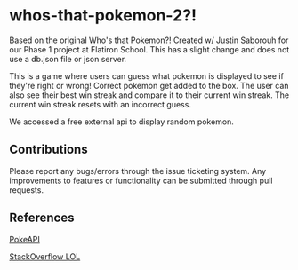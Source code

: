 # whos-that-pokemon-2?!
 Based on the original Who's that Pokemon?! Created w/ Justin Saborouh for our Phase 1 project at Flatiron School. This has a slight change and does not use a db.json file or json server. 
 
This is a game where users can guess what pokemon is displayed to see if they're right or wrong!
Correct pokemon get added to the box. The user can also see their best win streak and compare it to their current win streak. The current win streak resets with an incorrect guess.

We accessed a free external api to display random pokemon. 

## Contributions

Please report any bugs/errors through the issue ticketing system. Any improvements to features or functionality can be submitted through pull requests.

## References

[PokeAPI](https://pokeapi.co/)

[StackOverflow LOL](https://stackoverflow.com/)